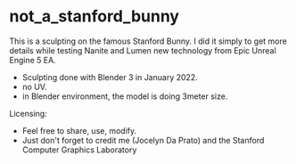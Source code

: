 # not_a_stanford_bunny

This is a sculpting on the famous Stanford Bunny. I did it simply to get more details while testing Nanite and Lumen new technology from Epic Unreal Engine 5 EA.

- Sculpting done with Blender 3 in January 2022.
- no UV.
- in Blender environment, the model is doing 3meter size.

Licensing:
- Feel free to share, use, modify.
- Just don't forget to credit me (Jocelyn Da Prato) and the Stanford Computer Graphics Laboratory
